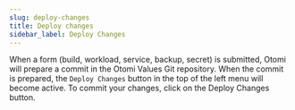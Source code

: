 ```yaml
---
slug: deploy-changes
title: Deploy changes
sidebar_label: Deploy Changes
---
```


When a form (build, workload, service, backup, secret) is submitted, Otomi will prepare a commit in the Otomi Values Git repository. When the commit is prepared, the `Deploy Changes` button in the top of the left menu will become active. To commit your changes, click on the Deploy Changes button.

